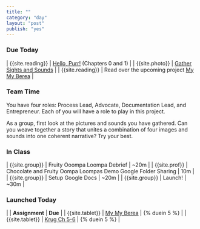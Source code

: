 ```yaml
---
title: ""
category: "day"
layout: "post"
publish: "yes"
---
```


### Due Today

| {{site.reading}} | [Hello, Purr!]({{site.base}}/todo/a3/) (Chapters 0 and 1) |
| {{site.photo}} | [Gather Sights and Sounds]({{site.base}}/todo/a4/) |
| {{site.reading}} | Read over the upcoming project [My My Berea]({{site.base}}/todo/tp0/) |

### Team Time

You have four roles: Process Lead, Advocate, Documentation Lead, and Entrepreneur. Each of you will have a role to play in this project.

As a group, first look at the pictures and sounds you have gathered. Can you weave together a story that unites a combination of four images and sounds into one coherent narrative? Try your best.

### In Class

| {{site.group}} | Fruity Ooompa Loompa Debrief | ~20m |
| {{site.prof}} | Chocolate and Fruity Oompa Loompas Demo Google Folder Sharing | 10m |
| {{site.group}} | Setup Google Docs | ~20m |
| {{site.group}} | Launch! | ~30m |


### Launched Today

| | **Assignment** | **Due** |
| {{site.tablet}} | [My My Berea]({{site.base}}/todo/tp0/) | {% duein 5 %} |
| {{site.tablet}} | [Krug Ch 5-6]({{site.base}}/todo/a5/) | {% duein 5 %} |
